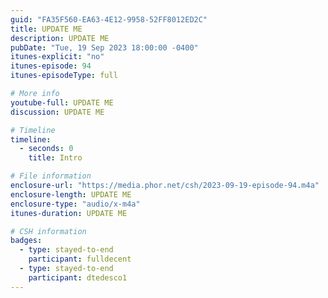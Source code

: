 ```yaml
---
guid: "FA35F560-EA63-4E12-9958-52FF8012ED2C"
title: UPDATE ME
description: UPDATE ME 
pubDate: "Tue, 19 Sep 2023 18:00:00 -0400"
itunes-explicit: "no"
itunes-episode: 94
itunes-episodeType: full

# More info
youtube-full: UPDATE ME
discussion: UPDATE ME

# Timeline
timeline:
  - seconds: 0
    title: Intro

# File information
enclosure-url: "https://media.phor.net/csh/2023-09-19-episode-94.m4a"
enclosure-length: UPDATE ME
enclosure-type: "audio/x-m4a"
itunes-duration: UPDATE ME

# CSH information
badges:
  - type: stayed-to-end
    participant: fulldecent
  - type: stayed-to-end
    participant: dtedesco1
---
```

